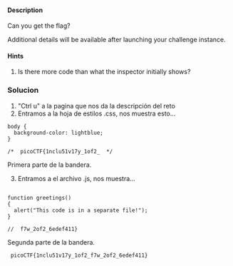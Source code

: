 #### Description

Can you get the flag?

Additional details will be available after launching your challenge instance.

#### Hints 
1. Is there more code than what the inspector initially shows?


### Solucion
1. "Ctrl u" a la pagina que nos da la descripción del reto
2. Entramos a la hoja de estilos .css, nos muestra esto...
```
body {
  background-color: lightblue;
}

/*  picoCTF{1nclu51v17y_1of2_  */
```
Primera parte de la bandera.

3. Entramos a el archivo .js, nos muestra...
```
  
function greetings()
{
  alert("This code is in a separate file!");
}

//  f7w_2of2_6edef411}
```
Segunda parte de la bandera.


```
 picoCTF{1nclu51v17y_1of2_f7w_2of2_6edef411}
```